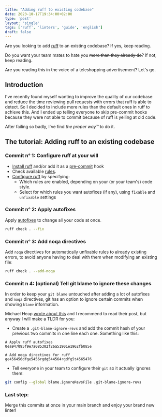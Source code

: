 ```yaml
---                                                                             
title: "Adding ruff to existing codebase"
date: 2023-10-17T19:34:00+02:00
type: 'post'
layout: 'single'
tags: ['ruff', 'linters', 'guide', 'english']
draft: false
---
```


Are you looking to add [ruff](https://docs.astral.sh/ruff/) to an existing codebase? If yes, keep reading.

Do you want your team mates to hate you ~~more than they already do~~? If not, keep reading.

Are you reading this in the voice of a teleshopping advertisement? Let's go.

## Introduction

I've recently found myself wanting to improve the quality of our codebase and reduce the time reviewing pull requests with errors that ruff is able to detect. So I decided to include more rules than the default ones in ruff to achieve this. And I ended up telling everyone to skip pre-commit hooks because they were not able to commit because of ruff is yelling at old code.

After failing so badly, I've find *the proper way™* to do it.


## The tutorial: Adding ruff to an existing codebase

### Commit n° 1: Configure ruff at your will
 - [Install ruff](https://docs.astral.sh/ruff/installation/) and/or add it as a [pre-commit](https://github.com/astral-sh/ruff-pre-commit) hook
 - Check available [rules](https://docs.astral.sh/ruff/rules/).
 - [Configure ruff](https://docs.astral.sh/ruff/configuration/) by specifying:
   - Which rules are enabled, depending on your (or your team's) code style.
   - Select for which rules you want autofixes (if any), using `fixable` and `unfixable` settings
  
### Commit n° 2: Apply autofixes
Apply [autofixes](https://docs.astral.sh/ruff/configuration/#fixes) to change all your code at once.
```bash
ruff check . --fix
```

### Commit n° 3: Add noqa directives
Add `noqa` directives for automatically unfixable rules to already existing errors, to avoid anyone having to deal with them when modifying an existing file:
```bash
ruff check . --add-noqa
```

### Commit n 4: (optional) Tell git blame to ignore these changes 
In order to keep your `git blame` untouched after adding a lot of autofixes and `noqa` directives, git has an option to ignore certain commits when showing `blame` information. 

Michael Heap [wrote about this](https://www.michaelheap.com/git-ignore-rev/) and I recommend to read their post, but anyway I will make a TLDR for you:
 - Create a `.git-blame-ignore-revs` and add the commit hash of your previous two commits in one line each one. Something like this:
 ```
# Apply ruff autofixes
0ea947095f9e7a085302f26a51901e1962fb085e

# Add noqa directives for ruff
ge456456dfge5456rgdg544564rgdfg5t4565476
```
 - Tell everyone in your team to configure their `git` so it actually ignores them:
```bash
git config --global blame.ignoreRevsFile .git-blame-ignore-revs
```

### Last step: 
Merge this commits at once in your main branch and enjoy your brand new linter!

